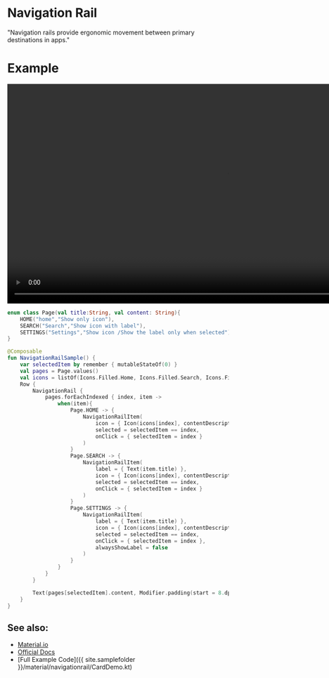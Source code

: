 <!---
This is the API of version 1.1.1
-->
# Navigation Rail 

"Navigation rails provide ergonomic movement between primary destinations in apps." 

# Example
<div>
<video height="500" align="center" controls>
  <source src="{{ site.images }}/material/navigationrail/navigationRail.webm" type="video/webm" align="center">
</video>
</div>

``` kotlin
enum class Page(val title:String, val content: String){
    HOME("home","Show only icon"),
    SEARCH("Search","Show icon with label"),
    SETTINGS("Settings","Show icon /Show the label only when selected")
}

@Composable
fun NavigationRailSample() {
    var selectedItem by remember { mutableStateOf(0) }
    val pages = Page.values()
    val icons = listOf(Icons.Filled.Home, Icons.Filled.Search, Icons.Filled.Settings)
    Row {
        NavigationRail {
            pages.forEachIndexed { index, item ->
                when(item){
                    Page.HOME -> {
                        NavigationRailItem(
                            icon = { Icon(icons[index], contentDescription = "") },
                            selected = selectedItem == index,
                            onClick = { selectedItem = index }
                        )
                    }
                    Page.SEARCH -> {
                        NavigationRailItem(
                            label = { Text(item.title) },
                            icon = { Icon(icons[index], contentDescription = "") },
                            selected = selectedItem == index,
                            onClick = { selectedItem = index }
                        )
                    }
                    Page.SETTINGS -> {
                        NavigationRailItem(
                            label = { Text(item.title) },
                            icon = { Icon(icons[index], contentDescription = "") },
                            selected = selectedItem == index,
                            onClick = { selectedItem = index },
                            alwaysShowLabel = false
                        )
                    }
                }
            }
        }

        Text(pages[selectedItem].content, Modifier.padding(start = 8.dp))
    }
}
```

## See also:
* [Material.io](https://material.io/components/navigation-rail)
* [Official Docs](https://developer.android.com/reference/kotlin/androidx/compose/material/package-summary#NavigationRail)
* [Full Example Code]({{ site.samplefolder }}/material/navigationrail/CardDemo.kt)
